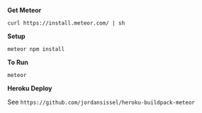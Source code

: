 **Get Meteor**

`curl https://install.meteor.com/ | sh`

**Setup**

`meteor npm install`

**To Run**

`meteor`

**Heroku Deploy**

See `https://github.com/jordansissel/heroku-buildpack-meteor`
